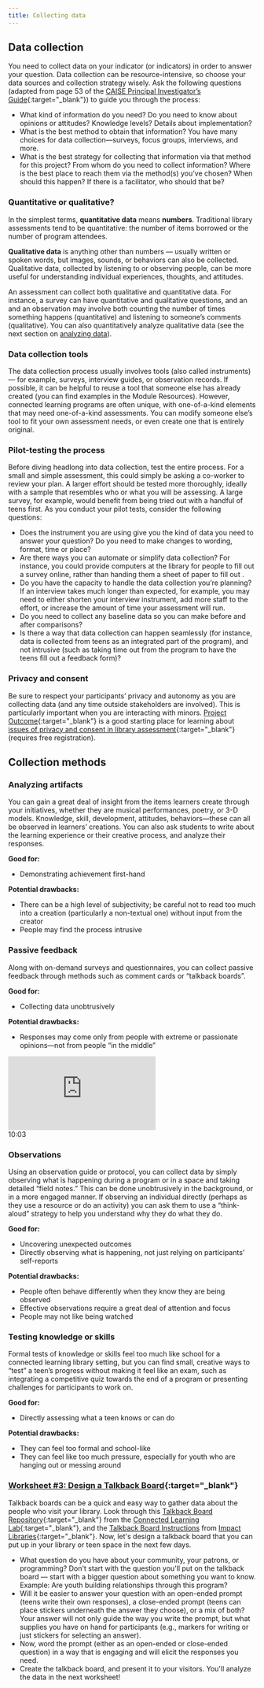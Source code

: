 ```yaml
---
title: Collecting data
---
```


## Data collection
You need to collect data on your indicator (or indicators) in order to answer your question. Data collection can be resource-intensive, so choose your data sources and collection strategy wisely. Ask the following questions (adapted from page 53 of the [CAISE Principal Investigator’s Guide](http://www.informalscience.org/evaluation/pi-guide){:target="_blank"}) to guide you through the process:

- What kind of information do you need? Do you need to know about opinions or attitudes? Knowledge levels? Details about implementation?
- What is the best method to obtain that information? You have many choices for data collection—surveys, focus groups, interviews, and more.
- What is the best strategy for collecting that information via that method for this project? From whom do you need to collect information? Where is the best place to reach them via the method(s) you’ve chosen? When should this happen? If there is a facilitator, who should that be?

### Quantitative or qualitative?

In the simplest terms, **quantitative data** means **numbers**. Traditional library assessments tend to be quantitative: the number of items borrowed or the number of program attendees. 

**Qualitative data** is anything other than numbers — usually written or spoken words, but images, sounds, or behaviors can also be collected. Qualitative data, collected by listening to or observing people, can be more useful for understanding individual experiences, thoughts, and attitudes. 

An assessment can collect both qualitative and quantitative data. For instance, a survey can have quantitative and qualitative questions, and an and an observation may involve both counting the number of times something happens (quantitative) and listening to someone’s comments (qualitative). You can also quantitatively analyze qualitative data (see the next section on [analyzing data](analyzing-data)).


### Data collection tools
The data collection process usually involves tools (also called instruments) — for example, surveys, interview guides, or observation records. If possible, it can be helpful to reuse a tool that someone else has already created (you can find examples in the Module Resources). However, connected learning programs are often unique, with one-of-a-kind elements that may need one-of-a-kind assessments. You can modify someone else’s tool to fit your own assessment needs, or even create one that is entirely original.

### Pilot-testing the process
Before diving headlong into data collection, test the entire process. For a small and simple assessment, this could simply be asking a co-worker to review your plan. A larger effort should be tested more thoroughly, ideally with a sample that resembles who or what you will be assessing. A large survey, for example, would benefit from being tried out with a handful of teens first. As you conduct your pilot tests, consider the following questions:

- Does the instrument you are using give you the kind of data you need to answer your question? Do you need to make changes to wording, format, time or place?
- Are there ways you can automate or simplify data collection? For instance, you could provide computers at the library for people to fill out a survey online, rather than handing them a sheet of paper to fill out .
- Do you have the capacity to handle the data collection you’re planning? If an interview takes much longer than expected, for example, you may need to either shorten your interview instrument, add more staff to the effort, or increase the amount of time your assessment will run.
- Do you need to collect any baseline data so you can make before and after comparisons?
- Is there a way that data collection can happen seamlessly (for instance, data is collected from teens  as an integrated part of the program), and not intrusive (such as taking time out from the program to have the teens fill out a feedback form)?

### Privacy and consent

Be sure to respect your participants’ privacy and autonomy as you are collecting data (and any time outside stakeholders are involved). This is particularly important when you are interacting with minors. [Project Outcome](https://projectoutcome.org/){:target="_blank"} is a good starting place for learning about [issues of privacy and consent in library assessment](https://projectoutcome.org/surveys-resources/informed-consent-guidelines){:target="_blank"} (requires free registration).

## Collection methods

<div class="colorhighlight color1" markdown="1">

### Analyzing artifacts

You can gain a great deal of insight from the items learners create through your initiatives, whether they are musical performances, poetry, or 3-D models. Knowledge, skill, development, attitudes, behaviors—these can all be observed in learners’ creations. You can also ask students to write about the learning experience or their creative process, and analyze their responses. 

**Good for:**
- Demonstrating achievement first-hand

**Potential drawbacks:**
- There can be a high level of subjectivity; be careful not to read too much into a creation (particularly a non-textual one) without input from the creator
- People may find the process intrusive

</div>

<div class="colorhighlight color2" markdown="1">

### Passive feedback

Along with on-demand surveys and questionnaires, you can collect passive feedback through methods such as comment cards or “talkback boards”. 

**Good for:**
- Collecting data unobtrusively

**Potential drawbacks:**
- Responses may come only from people with extreme or passionate opinions—not from people “in the middle”

<div class="callout videos" markdown="1">
<iframe src="https://www.youtube.com/embed/tSDP7LbGHAY" frameborder="0" allow="autoplay; encrypted-media" allowfullscreen></iframe>
<div class="videotime">10:03</div></div>

</div>

<div class="colorhighlight color3" markdown="1">

### Observations

Using an observation guide or protocol, you can collect data by simply observing what is happening during a program or in a space and taking detailed “field notes.” This can be done unobtrusively in the background, or in a more engaged manner. If observing an individual directly (perhaps as they use a resource or do an activity) you can ask them to use a “think-aloud” strategy to help you understand why they do what they do. 

**Good for:**
- Uncovering unexpected outcomes
- Directly observing what is happening, not just relying on participants’ self-reports

**Potential drawbacks:**
- People often behave differently when they know they are being observed
- Effective observations require a great deal of attention and focus
- People may not like being watched

</div>

<div class="colorhighlight color1" markdown="1">

### Testing knowledge or skills

Formal tests of knowledge or skills feel too much like school for a connected learning library setting, but you can find small, creative ways to “test” a teen’s progress without making it feel like an exam, such as integrating a competitive quiz towards the end of a program or presenting challenges for participants to work on. 

**Good for:**
- Directly assessing what a teen knows or can do

**Potential drawbacks:**
- They can feel too formal and school-like
- They can feel like too much pressure, especially for youth who are hanging out or messing around

</div>


<div class="callout activity" markdown="1">
    
### [Worksheet #3: Design a Talkback Board](https://docs.google.com/document/d/1YO8aWs59kALm48t1D30BvbMkGH0xOCn7xXLlUHAC4EY/edit#heading=h.fsih396c3zvm){:target="_blank"}

Talkback boards can be a quick and easy way to gather data about the people who visit your library. Look through this [Talkback Board Repository](http://connectedlearning.uci.edu/wp-content/uploads/2022/01/Talkback-Board-Repository.pdf){:target="_blank"}
 from the [Connected Learning Lab](https://connectedlearning.uci.edu/research-tools/tools/talkback-board-repository/){:target="_blank"}, and the [Talkback Board Instructions](https://view.genial.ly/606ca2c3885bd90d805e74dc) from [Impact Libraries](https://impact.ischool.umd.edu){:target="_blank"}. Now, let's design a talkback board that you can put up in your library or teen space in the next few days. 

* What question do you have about your community, your patrons, or programming? Don't start with the question you'll put on the talkback board — start with a bigger question about something you want to know. Example: Are youth building relationships through this program?
* Will it be easier to answer your question with an open-ended prompt (teens write their own responses), a close-ended prompt (teens can place stickers underneath the answer they choose), or a mix of both? Your answer will not only guide the way you write the prompt, but what supplies you have on hand for participants (e.g., markers for writing or just stickers for selecting an answer). 
* Now, word the prompt (either as an open-ended or close-ended question) in a way that is engaging and will elicit the responses you need. 
* Create the talkback board, and present it to your visitors. You'll analyze the data in the next worksheet!

</div>
